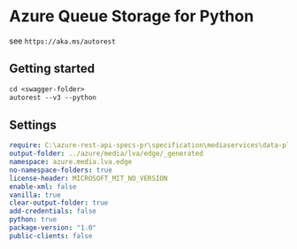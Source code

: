 # Azure Queue Storage for Python

see `https://aka.ms/autorest`

## Getting started
```ps
cd <swagger-folder>
autorest --v3 --python
```
## Settings

```yaml
require: C:\azure-rest-api-specs-pr\specification\mediaservices\data-plane\readme.md
output-folder: ../azure/media/lva/edge/_generated
namespace: azure.media.lva.edge
no-namespace-folders: true
license-header: MICROSOFT_MIT_NO_VERSION
enable-xml: false
vanilla: true
clear-output-folder: true
add-credentials: false
python: true
package-version: "1.0"
public-clients: false
```
